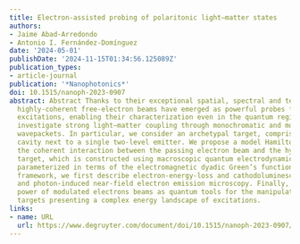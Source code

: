 ```yaml
---
title: Electron-assisted probing of polaritonic light–matter states
authors:
- Jaime Abad-Arredondo
- Antonio I. Fernández-Domínguez
date: '2024-05-01'
publishDate: '2024-11-15T01:34:56.125089Z'
publication_types:
- article-journal
publication: '*Nanophotonics*'
doi: 10.1515/nanoph-2023-0907
abstract: Abstract Thanks to their exceptional spatial, spectral and temporal resolution,
  highly-coherent free-electron beams have emerged as powerful probes for material
  excitations, enabling their characterization even in the quantum regime. Here, we
  investigate strong light–matter coupling through monochromatic and modulated electron
  wavepackets. In particular, we consider an archetypal target, comprising a nanophotonic
  cavity next to a single two-level emitter. We propose a model Hamiltonian describing
  the coherent interaction between the passing electron beam and the hybrid photonic–excitonic
  target, which is constructed using macroscopic quantum electrodynamics and fully
  parameterized in terms of the electromagnetic dyadic Green’s function. Using this
  framework, we first describe electron-energy-loss and cathodoluminescence spectroscopies,
  and photon-induced near-field electron emission microscopy. Finally, we show the
  power of modulated electrons beams as quantum tools for the manipulation of polaritonic
  targets presenting a complex energy landscape of excitations.
links:
- name: URL
  url: https://www.degruyter.com/document/doi/10.1515/nanoph-2023-0907/html
---
```

